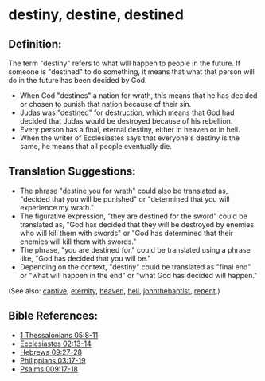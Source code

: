 # destiny, destine, destined #

## Definition: ##

The term "destiny" refers to what will happen to people in the future. If someone is "destined" to do something, it means that what that person will do in the future has been decided by God.

* When God "destines" a nation for wrath, this means that he has decided or chosen to punish that nation because of their sin.
* Judas was "destined" for destruction, which means that God had decided that Judas would be destroyed because of his rebellion.
* Every person has a final, eternal destiny, either in heaven or in hell.
* When the writer of Ecclesiastes says that everyone's destiny is the same, he means that all people eventually die.

## Translation Suggestions: ##

* The phrase "destine you for wrath" could also be translated as, "decided that you will be punished" or "determined that you will experience my wrath."
* The figurative expression, "they are destined for the sword" could be translated as, "God has decided that they will be destroyed by enemies who will kill them with swords" or "God has determined that their enemies will kill them with swords."
* The phrase, "you are destined for," could be translated using a phrase like, "God has decided that you will be."
* Depending on the context, "destiny" could be translated as "final end" or "what will happen in the end" or "what God has decided will happen."

(See also: [captive](../other/captive.md), [eternity](../kt/eternity.md), [heaven](../kt/heaven.md), [hell](../kt/hell.md), [johnthebaptist](../other/johnthebaptist.md), [repent](../kt/repent.md),)

## Bible References: ##

* [1 Thessalonians 05:8-11](https://door43.org/en/bible/notes/1th/05/08)
* [Ecclesiastes 02:13-14](https://door43.org/en/bible/notes/ecc/02/13)
* [Hebrews 09:27-28](https://door43.org/en/bible/notes/heb/09/27)
* [Philippians 03:17-19](https://door43.org/en/bible/notes/php/03/17)
* [Psalms 009:17-18](https://door43.org/en/bible/notes/psa/009/017)


